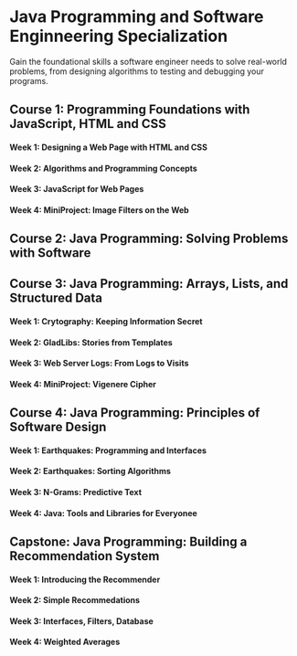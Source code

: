 # Java Programming and Software Enginneering Specialization
Gain the foundational skills a software engineer needs to solve real-world problems, from designing algorithms to testing and debugging your programs.

## Course 1: Programming Foundations with JavaScript, HTML and CSS
#### Week 1: Designing a Web Page with HTML and CSS

#### Week 2: Algorithms and Programming Concepts

#### Week 3: JavaScript for Web Pages

#### Week 4: MiniProject: Image Filters on the Web

## Course 2: Java Programming: Solving Problems with Software

## Course 3: Java Programming: Arrays, Lists, and Structured Data
#### Week 1: Crytography: Keeping Information Secret

#### Week 2: GladLibs: Stories from Templates

#### Week 3: Web Server Logs: From Logs to Visits

#### Week 4: MiniProject: Vigenere Cipher

## Course 4: Java Programming: Principles of Software Design
#### Week 1: Earthquakes: Programming and Interfaces

#### Week 2: Earthquakes: Sorting Algorithms

#### Week 3: N-Grams: Predictive Text

#### Week 4: Java: Tools and Libraries for Everyonee

## Capstone: Java Programming: Building a Recommendation System
#### Week 1: Introducing the Recommender

#### Week 2: Simple Recommedations

#### Week 3: Interfaces, Filters, Database

#### Week 4: Weighted Averages
